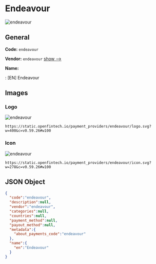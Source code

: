 
# Endeavour 
![endeavour](https://static.openfintech.io/payment_providers/endeavour/logo.svg?w=400&c=v0.59.26#w100)  

## General 
 
**Code:** `endeavour` 
 
**Vendor:** `endeavour` [show -->](/vendors/endeavour/) 
 
**Name:** 
 
:	[EN] Endeavour 
 

## Images 

### Logo 
 
![endeavour](https://static.openfintech.io/payment_providers/endeavour/logo.svg?w=400&c=v0.59.26#w100)  

```
https://static.openfintech.io/payment_providers/endeavour/logo.svg?w=400&c=v0.59.26#w100
```  

### Icon 
 
![endeavour](https://static.openfintech.io/payment_providers/endeavour/icon.svg?w=278&c=v0.59.26#w100)  

```
https://static.openfintech.io/payment_providers/endeavour/icon.svg?w=278&c=v0.59.26#w100
```  

## JSON Object 

```json
{
  "code":"endeavour",
  "description":null,
  "vendor":"endeavour",
  "categories":null,
  "countries":null,
  "payment_method":null,
  "payout_method":null,
  "metadata":{
    "about_payments_code":"endeavour"
  },
  "name":{
    "en":"Endeavour"
  }
}
```  
